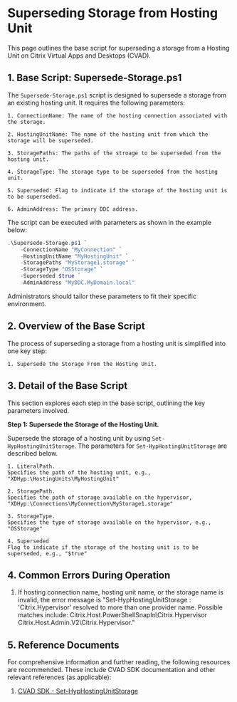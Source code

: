 # Superseding Storage from Hosting Unit

This page outlines the base script for superseding a storage from a Hosting Unit on Citrix Virtual Apps and Desktops (CVAD). 



## 1. Base Script: Supersede-Storage.ps1

The `Supersede-Storage.ps1` script is designed to supersede a storage from an existing hosting unit. It requires the following parameters:

    1. ConnectionName: The name of the hosting connection associated with the storage.
    
    2. HostingUnitName: The name of the hosting unit from which the storage will be superseded.
    
    3. StoragePaths: The paths of the stroage to be superseded from the hosting unit.
    
    4. StorageType: The storage type to be superseded from the hosting unit.
    
    5. Superseded: Flag to indicate if the storage of the hosting unit is to be superseded.
    
    6. AdminAddress: The primary DDC address.

The script can be executed with parameters as shown in the example below:

```powershell
.\Supersede-Storage.ps1 `
    -ConnectionName "MyConnection" `
    -HostingUnitName "MyHostingUnit" `
    -StoragePaths "MyStorage1.storage" `
    -StorageType "OSStorage" `
    -Superseded $true `
    -AdminAddress "MyDDC.MyDomain.local"
```

Administrators should tailor these parameters to fit their specific environment.



## 2. Overview of the Base Script

The process of superseding a storage from a hosting unit is simplified into one key step:

    1. Supersede the Storage From the Hosting Unit.



## 3. Detail of the Base Script

This section explores each step in the base script, outlining the key parameters involved.

**Step 1: Supersede the Storage of the Hosting Unit.**

Supersede the storage of a hosting unit by using ``Set-HypHostingUnitStorage``. The parameters for ``Set-HypHostingUnitStorage`` are described below.

    1. LiteralPath.
    Specifies the path of the hosting unit, e.g., "XDHyp:\HostingUnits\MyHostingUnit"

    2. StoragePath.
    Specifies the path of storage available on the hypervisor, "XDHyp:\Connections\MyConnection\MyStorage1.storage"

    3. StorageType.
    Specifies the type of storage available on the hypervisor, e.g., "OSStorage"

    4. Superseded
    Flag to indicate if the storage of the hosting unit is to be superseded, e.g., "$true"
    

## 4. Common Errors During Operation

1. If hosting connection name, hosting unit name, or the storage name is invalid, the error message is "Set-HypHostingUnitStorage : 'Citrix.Hypervisor' resolved to more than one provider name. Possible matches include: Citrix.Host.PowerShellSnapIn\Citrix.Hypervisor Citrix.Host.Admin.V2\Citrix.Hypervisor."



## 5. Reference Documents

For comprehensive information and further reading, the following resources are recommended. These include CVAD SDK documentation and other relevant references (as applicable):

1. [CVAD SDK - Set-HypHostingUnitStorage](https://developer-docs.citrix.com/en-us/citrix-virtual-apps-desktops-sdk/current-release/HostService/Set-HypHostingUnitStorage.html)


